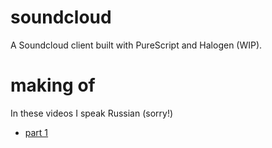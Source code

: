 # soundcloud

A Soundcloud client built with PureScript and Halogen (WIP).

# making of

In these videos I speak Russian (sorry!)

* [part 1](https://www.youtube.com/watch?v=gPq6-A-zgms)
